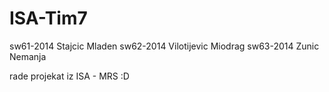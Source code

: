 # ISA-Tim7

sw61-2014 Stajcic Mladen
sw62-2014 Vilotijevic Miodrag
sw63-2014 Zunic Nemanja

rade projekat iz ISA - MRS :D
